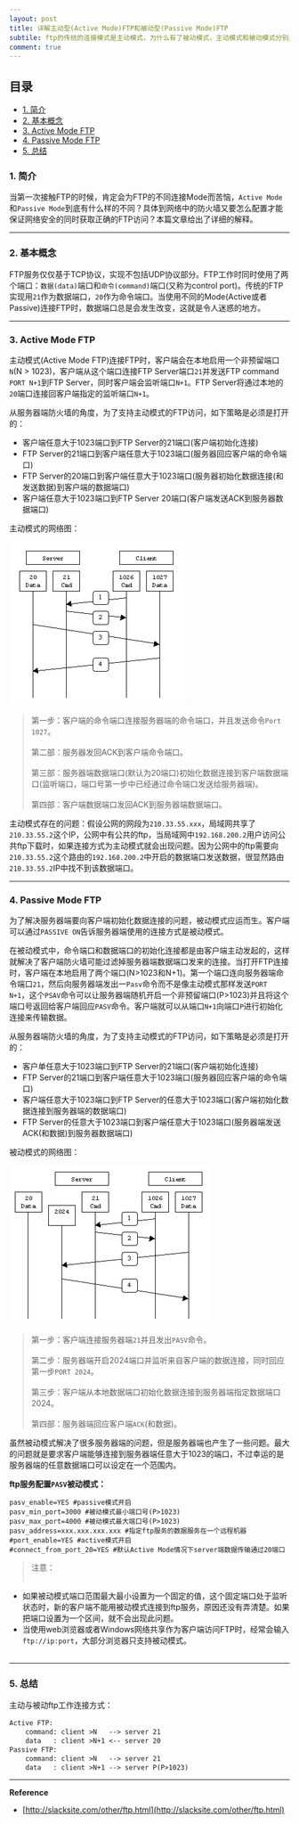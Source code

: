 ```yaml
---
layout: post
title: 详解主动型(Active Mode)FTP和被动型(Passive Mode)FTP
subtile: ftp的传统的连接模式是主动模式，为什么有了被动模式，主动模式和被动模式分别是怎么工作的？
comment: true
---
```


## 目录

- [1. 简介](#1)
- [2. 基本概念](#2)
- [3. Active Mode FTP](#3)
- [4. Passive Mode FTP](#4)
- [5. 总结](#5)

<h3 id="1">1. 简介</h3>

当第一次接触FTP的时候，肯定会为FTP的不同连接Mode而苦恼，`Active Mode`和`Passive Mode`到底有什么样的不同？具体到网络中的防火墙又要怎么配置才能保证网络安全的同时获取正确的FTP访问？本篇文章给出了详细的解释。

---

<h3 id="2">2. 基本概念</h3>

FTP服务仅仅基于TCP协议，实现不包括UDP协议部分。FTP工作时同时使用了两个端口：`数据(data)`端口和`命令(command)`端口(又称为control port)。传统的FTP实现用`21`作为数据端口，`20`作为命令端口。当使用不同的Mode(Active或者Passive)连接FTP时，数据端口总是会发生改变，这就是令人迷惑的地方。

---

<h3 id="3">3. Active Mode FTP</h3>

主动模式(Active Mode FTP)连接FTP时，客户端会在本地启用一个非预留端口`N`(N > 1023)，客户端从这个端口连接FTP Server端口`21`并发送FTP command `PORT N+1`到FTP Server，同时客户端会监听端口`N+1`。FTP Server将通过本地的`20`端口连接回客户端指定的监听端口`N+1`。

从服务器端防火墙的角度，为了支持主动模式的FTP访问，如下策略是必须是打开的：

- 客户端任意大于1023端口到FTP Server的21端口(客户端初始化连接)
- FTP Server的21端口到客户端任意大于1023端口(服务器回应客户端的命令端口)
- FTP Server的20端口到客户端任意大于1023端口(服务器初始化数据连接(和发送数据)到客户端的数据端口)
- 客户端任意大于1023端口到FTP Server 20端口(客户端发送ACK到服务器数据端口)

主动模式的网络图：

![activeftp](/img/posts/activeftp.png)

> 第一步：客户端的命令端口连接服务器端的命令端口，并且发送命令`Port 1027`。<br><br>
第二部：服务器发回ACK到客户端命令端口。<br><br>
第三部：服务器端数据端口(默认为20端口)初始化数据连接到客户端数据端口(监听端口，端口号第一步中已经通过命令端口发送给服务器端)。<br><br>
第四部：客户端数据端口发回ACK到服务器端数据端口。

主动模式存在的问题：假设公网的网段为`210.33.55.xxx`，局域网共享了`210.33.55.2`这个IP，公网中有公共的ftp，当局域网中`192.168.200.2`用户访问公共ftp下载时，如果连接方式为主动模式就会出现问题。因为公网中的ftp需要向`210.33.55.2`这个路由的`192.168.200.2`中开启的数据端口发送数据，很显然路由`210.33.55.2`IP中找不到该数据端口。

---

<h3 id="4">4. Passive Mode FTP</h3>

为了解决服务器端要向客户端初始化数据连接的问题，被动模式应运而生。客户端可以通过`PASSIVE ON`告诉服务器端使用的连接方式是被动模式。

在被动模式中，命令端口和数据端口的初始化连接都是由客户端主动发起的，这样就解决了客户端防火墙可能过滤掉服务器端数据端口发来的连接。当打开FTP连接时，客户端在本地启用了两个端口(N>1023和N+1)。第一个端口连向服务器端命令端口`21`，然后向服务器端发出一`Pasv`命令而不是像主动模式那样发送`PORT N+1`，这个`PSAV`命令可以让服务器端随机开启一个非预留端口(P>1023)并且将这个端口号返回给客户端回应`PASV`命令。客户端就可以从端口`N+1`向端口`P`进行初始化连接来传输数据。

从服务器端防火墙的角度，为了支持主动模式的FTP访问，如下策略是必须是打开的：

- 客户单任意大于1023端口到FTP Server的21端口(客户端初始化连接)
- FTP Server的21端口到客户端任意大于1023端口(服务器回应客户端的命令端口)
- 客户端任意大于1023端口到FTP Server的任意大于1023端口(客户端初始化数据连接到服务器端的数据端口)
- FTP Server的任意大于1023端口到客户端任意大于1023端口(服务器端发送ACK(和数据)到服务器数据端口)

被动模式的网络图：

![passiveftp](/img/posts/passiveftp.png)

> 第一步：客户端连接服务器端`21`并且发出`PASV`命令。<br><br>
第二步：服务器端开启2024端口并监听来自客户端的数据连接，同时回应第一步`PORT 2024`。<br><br>
第三步：客户端从本地数据端口初始化数据连接到服务器端指定数据端口2024。<br><br>
第四部：服务器端回应客户端`ACK`(和数据)。

虽然被动模式解决了很多服务器端的问题，但是服务器端也产生了一些问题。最大的问题就是要求客户端能够连接到服务器端任意大于1023的端口，不过幸运的是服务器端的任意数据端口可以设定在一个范围内。

**ftp服务配置`PASV`被动模式：**

    pasv_enable=YES #passive模式开启
    pasv_min_port=3000 #被动模式最小端口号(P>1023)
    pasv_max_port=4000 #被动模式最大端口号(P>1023)
    pasv_address=xxx.xxx.xxx.xxx #指定ftp服务的数据服务在一个远程机器
    #port_enable=YES #active模式开启
    #connect_from_port_20=YES #默认Active Mode情况下server端数据传输通过20端口

> 注意：<br><br>
- 如果被动模式端口范围最大最小设置为一个固定的值，这个固定端口处于监听状态时，新的客户端不能用被动模式连接到ftp服务，原因还没有弄清楚。如果把端口设置为一个区间，就不会出现此问题。
- 当使用web浏览器或者Windows网络共享作为客户端访问FTP时，经常会输入`ftp://ip:port`，大部分浏览器只支持被动模式。<br><br>

---

<h3 id="5">5. 总结</h3>

主动与被动ftp工作连接方式：

    Active FTP:
        command: client >N   --> server 21
        data   : client >N+1 <-- server 20 
    Passive FTP:
        command: client >N   --> server 21
        data   : client >N+1 --> server P(P>1023)

---

**Reference**

- [http://slacksite.com/other/ftp.html](http://slacksite.com/other/ftp.html)
